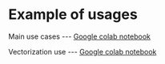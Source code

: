 # Example of usages

Main use cases --- [Google colab notebook](https://colab.research.google.com/drive/1xoFGedC0BiihVVohDnw3p4l5Xz0w4vLQ?usp=sharing)

Vectorization use --- [Google colab notebook](https://colab.research.google.com/drive/1WaB6Cb_iiWE_Skn4ZT0hc5uK7TJ_RnRf?authuser=0#scrollTo=SvtN1554fW4c)
